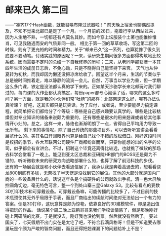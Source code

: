 # 邮来已久 第二回

——“凑齐17个Hash函数，就能召唤布隆过滤器啦！”
前天晚上宿舍也聊偶然提及，不知不觉来北邮已是足了一个月。一个月前的28日，拖着行李从西站过来，因为人生地不熟，一切都还有点莫名其妙。而如今穿上坛服装个土著也能惟妙惟肖，可见我随遇而安的气质非同一般。
相比于第一回的草草收场，写这第二回的时候，则有了更充裕的时间和精力。关于“邮来已久”这一系列，也算犹豫了很久到底要不要动笔。付诸实践的原因呢？一来，读研究生期间很多方面都得构筑地比较系统，因而需要不定时的总结一下自我修养的历程；二来，从老同学那获赠一本其四年生活的成册日志后，不免心动，只是不晓得自己能坚持下来否。
天气也从仲夏转为初秋，而我却因为懒还没把凉席给收了。回望这半个月来，生活的节奏似乎总是被时间推着走，难以静静的流淌一会儿。自然，万事当以学业为重，但一学期这么多门课，铁定是没法都认真的学下来的。正如某天沙骆学长来北邮玩时我们聊过的，每门课的大作业都认真搞定，每份paper都专心阅读了话，哪来的这么多时间？另一方面，就是我的小伙伴们常“吐槽”的那样：北邮网速这么好，哪有办法认真听课？
好吧，这其实都只是玩笑话。为了应付，或者说，至少要能尽力搞定课程，就简单把它们都给分了个等级：哪些是自己感兴趣要认真学的，哪些是比较枯燥但对专业知识的储备来说颇为重要的，还有哪些是很水的用来翘课或者给其他事情开小灶的。总之，这样一来，脉络也渐渐明朗了一点，省得自己平均用力导致一无所有。
剩下来的事情呢，除了自己传统的那些项目外，可以去听听宣讲会看看展览什么的。美其名曰开阔眼界也算是给自己找个不错的放松借口。刚好这段时间是校招的季节，各大互联网公司硬件厂商都纷沓而至，只要你能想的出的名字的公司，似乎都会有宣讲会。不过，招聘这个毕竟还离得比较远，也就挑了微软的那场去科学会堂看了一晚上。能见到亚太区总裁和亚研院HR部门的BOSS还是颇为不错的，听听微软未来的研究方向战略部署什么的，也算了解了前沿科技的步伐。
还有的一场展会就是和小伙伴去看通信展了，我承认我是奔着高通去的，想看看骁龙800到底有多猛，无奈找了半天愣是没找到它的展位。其他的大部分就是国内厂商的一些设备展什么的，话说这年头是个搞硬件的公司就敢出手机，清一色大屏触控圆角切边，毫无特色可言，整一个到处山寨三星Galaxy S3。比较有看点的要数3D打印技术和可穿戴设备。可穿戴设备嘛，可能传播的比较多了，不过目前的技术瓶颈使其无外乎局限于手表，而且厂商给出的续航时间绝对无法给出一个有力的答案。倒是3D打印，这玩意算是颇为惊艳，依靠良好的3D建模软件，却是造出值得把玩的作品。
话说某个周二晚上亚鹏哥哥来我们学校谈情感了，但是那晚刚好碰上网研院的比赛，于是就没去，刚好我也没抢到票。然后就没有然后了。
要过国庆了，七天假期不出门实在是太宅了吧，不符合我滴风格呀！但是不知道要去哪里玩是个颇为严峻的智商问题，而且还得把翘课漏下的问题给补上不是？

